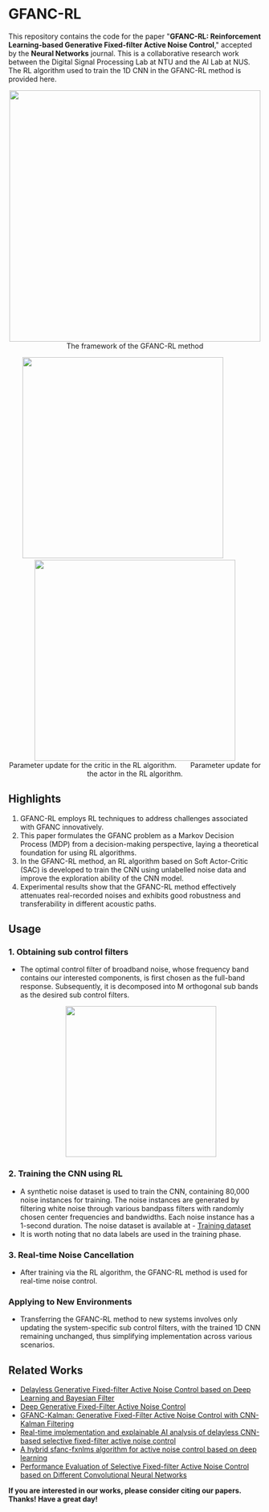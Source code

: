 # GFANC-RL

This repository contains the code for the paper "**GFANC-RL: Reinforcement Learning-based Generative Fixed-filter Active Noise Control**," accepted by the **Neural Networks** journal. This is a collaborative research work between the Digital Signal Processing Lab at NTU and the AI Lab at NUS. The RL algorithm used to train the 1D CNN in the GFANC-RL method is provided here.

<p align="center">
  <img src="https://github.com/Luo-Zhengding/GFANC-RL/assets/95018034/07d44cdd-b60a-44b4-b1c5-6442d925b7f4" width="500"><br>
  The framework of the GFANC-RL method
</p>

<p align="center">
  <img src="https://github.com/Luo-Zhengding/GFANC-RL/assets/95018034/c44ad8c5-dafb-4811-b169-fb3ebdafd9ec" width="400"> 
  &nbsp; &nbsp; &nbsp; &nbsp; &nbsp; &nbsp; <!-- 使用空格来创建间隔 -->
  <img src="https://github.com/Luo-Zhengding/GFANC-RL/assets/95018034/04d1ab12-beb7-4123-b680-4cf8b91d3173" width="400">
  <br>
  Parameter update for the critic in the RL algorithm. &nbsp; &nbsp; &nbsp; Parameter update for the actor in the RL algorithm.
</p>


## Highlights
1. GFANC-RL employs RL techniques to address challenges associated with GFANC innovatively.
2. This paper formulates the GFANC problem as a Markov Decision Process (MDP) from a decision-making perspective, laying a theoretical foundation for using RL algorithms.
3. In the GFANC-RL method, an RL algorithm based on Soft Actor-Critic (SAC) is developed to train the CNN using unlabelled noise data and improve the exploration ability of the CNN model.
4. Experimental results show that the GFANC-RL method effectively attenuates real-recorded noises and exhibits good robustness and transferability in different acoustic paths.

## Usage
### 1. Obtaining sub control filters
- The optimal control filter of broadband noise, whose frequency band contains our interested components, is first chosen as the full-band response. Subsequently, it is decomposed into M orthogonal sub bands as the desired sub control filters.
  <p align="center">
  <img src="https://github.com/Luo-Zhengding/GFANC-RL/assets/95018034/3e6c9c78-b194-42c5-bb15-427e04b6a0d7" width="300">
  </p>


### 2. Training the CNN using RL
- A synthetic noise dataset is used to train the CNN, containing 80,000 noise instances for training. The noise instances are generated by filtering white noise through various bandpass filters with randomly chosen center frequencies and bandwidths. Each noise instance has a 1-second duration. The noise dataset is available at - [Training dataset](https://drive.google.com/file/d/1hs7_eHITxL16HeugjQoqYFTs-Cm7J-Tq/view?pli=1)
- It is worth noting that no data labels are used in the training phase.

### 3. Real-time Noise Cancellation
- After training via the RL algorithm, the GFANC-RL method is used for real-time noise control.

### Applying to New Environments
- Transferring the GFANC-RL method to new systems involves only updating the system-specific sub control filters, with the trained 1D CNN remaining unchanged, thus simplifying implementation across various scenarios.

## Related Works
- [Delayless Generative Fixed-filter Active Noise Control based on Deep Learning and Bayesian Filter](https://ieeexplore.ieee.org/document/10339836/)
- [Deep Generative Fixed-Filter Active Noise Control](https://arxiv.org/pdf/2303.05788)
- [GFANC-Kalman: Generative Fixed-Filter Active Noise Control with CNN-Kalman Filtering](https://ieeexplore.ieee.org/document/10323505)
- [Real-time implementation and explainable AI analysis of delayless CNN-based selective fixed-filter active noise control](https://www.sciencedirect.com/science/article/abs/pii/S0888327024002620)
- [A hybrid sfanc-fxnlms algorithm for active noise control based on deep learning](https://arxiv.org/pdf/2208.08082)
- [Performance Evaluation of Selective Fixed-filter Active Noise Control based on Different Convolutional Neural Networks](https://arxiv.org/pdf/2208.08440)

**If you are interested in our works, please consider citing our papers. Thanks! Have a great day!**
